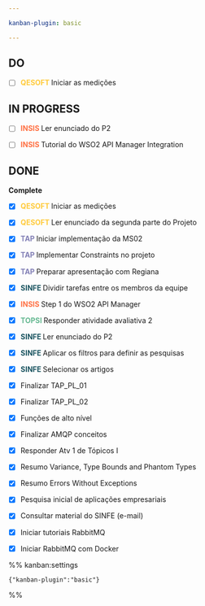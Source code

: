 ```yaml
---

kanban-plugin: basic

---
```


## DO

- [ ] <span style="color:#FFCA3A"><b>QESOFT </b></span>Iniciar as medições


## IN PROGRESS

- [ ] <span style="color:#FF7043"><b>INSIS </b></span> Ler enunciado do P2
- [ ] <span style="color:#FF7043"><b>INSIS </b></span> Tutorial do WSO2 API Manager Integration


## DONE

**Complete**
- [x] <span style="color:#FFCA3A"><b>QESOFT </b></span>Iniciar as medições
- [x] <span style="color:#FFCA3A"><b>QESOFT </b></span>Ler enunciado da segunda parte do Projeto
- [x] <span style="color:#8380B6"><b>TAP </b></span>Iniciar implementação da MS02
- [x] <span style="color:#8380B6"><b>TAP </b></span>Implementar Constraints no projeto
- [x] <span style="color:#8380B6"><b>TAP </b></span>Preparar apresentação com Regiana
- [x] <span style="color:#19535F"><b>SINFE </b></span> Dividir tarefas entre os membros da equipe
- [x] <span style="color:#FF7043"><b>INSIS </b></span> Step 1 do WSO2 API Manager
- [x] <span style="color:#65B891"><b>TOPSI </b></span>Responder atividade avaliativa 2
- [x] <span style="color:#19535F"><b>SINFE </b></span> Ler enunciado do P2
- [x] <span style="color:#19535F"><b>SINFE </b></span> Aplicar os filtros para definir as pesquisas
- [x] <span style="color:#19535F"><b>SINFE </b></span> Selecionar os artigos
- [x] Finalizar TAP_PL_01
- [x] Finalizar TAP_PL_02
- [x] Funções de alto nível
- [x] Finalizar AMQP conceitos
- [x] Responder Atv 1 de Tópicos I
- [x] Resumo Variance, Type Bounds and Phantom Types
- [x] Resumo Errors Without Exceptions
- [x] Pesquisa inicial de aplicações empresariais
- [x] Consultar material do SINFE (e-mail)
- [x] Iniciar tutoriais RabbitMQ
- [x] Iniciar RabbitMQ com Docker




%% kanban:settings
```
{"kanban-plugin":"basic"}
```
%%